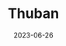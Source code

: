 ---
title: "Thuban"
cc-type: star
constellation: Draco
date: 2023-06-26
hashtag: thuban
tags:
  - star
  - Draco
---